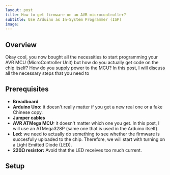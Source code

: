 ```yaml
---
layout: post
title: How to get firmware on an AVR microcontroller?
subtitle: Use Arduino as In-System Programmer (ISP)
image: 
---
```


## Overview

Okay cool, you now bought all the necessities to start programming your AVR MCU (MicroController Unit) but how do you actually get code on the chip itself? How do you supply power to the MCU? In this post, I will discuss all the necessary steps that you need to 

## Prerequisites
* **Breadboard**
* **Arduino Uno:** it doesn't really matter if you get a new real one or a fake Chinese copy.
* **Jumper cables**
* **AVR ATMega MCU:** it doesn't matter which one you get. In this post, I will use an ATMega328P (same one that is used in the Arduino itself).
* **Led:** we need to actually do something to see whether the firmware is succesfully uploaded to the chip. Therefore, we will start with turning on a Light Emitted Diode (LED).
* **220Ω resistor:** Avoid that the LED receives too much current.

## Setup
